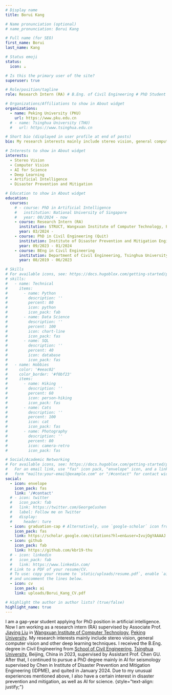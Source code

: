```yaml
---
# Display name
title: Borui Kang

# Name pronunciation (optional)
# name_pronunciation: Borui Kang

# Full name (for SEO)
first_name: Borui
last_name: Kang

# Status emoji
status:
  icon: ☕️

# Is this the primary user of the site?
superuser: true

# Role/position/tagline
role: Research Intern (RA) # B.Eng. of Civil Engineering # PhD Student of Artificial Intelligence # PhD Candidate of Artificial Intelligence

# Organizations/Affiliations to show in About widget
organizations:
  - name: Peking University (PKU)
    url: https://www.pku.edu.cn
  # - name: Tsinghua University (THU)
  #   url: https://www.tsinghua.edu.cn

# Short bio (displayed in user profile at end of posts)
bio: My research interests mainly include stereo vision, general computer vision and other deep learning techniques.

# Interests to show in About widget
interests:
  - Stereo Vision
  - Computer Vision
  - AI for Science
  - Deep Learning
  - Artificial Intelligence
  - Disaster Prevention and Mitigation

# Education to show in About widget
education:
  courses:
    # - course: PhD in Artificial Intelligence
    #   institution: National University of Singapore
    #   year: 08/2024 - now
    - course: Research Intern (RA)
      institution: STRUCT, Wangxuan Institute of Computer Technology, Peking University (PKU)
      year: 03/2024 - 
    - course: PhD in Civil Engineering (Quit)
      institution: Institute of Disaster Prevention and Mitigation Engineering (IDPME), Department of Civil Engineering, Tsinghua University (THU)
      year: 09/2023 - 01/2024
    - course: BEng in Civil Engineering
      institution: Department of Civil Engineering, Tsinghua University (THU)
      year: 08/2019 - 06/2023

# Skills
# For available icons, see: https://docs.hugoblox.com/getting-started/page-builder/#icons
# skills:
#   - name: Technical
#     items:
#       - name: Python
#         description: ''
#         percent: 80
#         icon: python
#         icon_pack: fab
#       - name: Data Science
#         description: ''
#         percent: 100
#         icon: chart-line
#         icon_pack: fas
#       - name: SQL
#         description: ''
#         percent: 40
#         icon: database
#         icon_pack: fas
#   - name: Hobbies
#     color: '#eeac02'
#     color_border: '#f0bf23'
#     items:
#       - name: Hiking
#         description: ''
#         percent: 60
#         icon: person-hiking
#         icon_pack: fas
#       - name: Cats
#         description: ''
#         percent: 100
#         icon: cat
#         icon_pack: fas
#       - name: Photography
#         description: ''
#         percent: 80
#         icon: camera-retro
#         icon_pack: fas

# Social/Academic Networking
# For available icons, see: https://docs.hugoblox.com/getting-started/page-builder/#icons
#   For an email link, use "fas" icon pack, "envelope" icon, and a link in the
#   form "mailto:your-email@example.com" or "/#contact" for contact widget.
social:
  - icon: envelope
    icon_pack: fas
    link: '/#contact'
  # - icon: twitter
  #   icon_pack: fab
  #   link: https://twitter.com/GeorgeCushen
  #   label: Follow me on Twitter
  #   display:
  #     header: ture
  - icon: graduation-cap # Alternatively, use `google-scholar` icon from `ai` icon pack
    icon_pack: fas
    link: https://scholar.google.com/citations?hl=en&user=IvujOgYAAAAJ
  - icon: github
    icon_pack: fab
    link: https://github.com/kbr19-thu
  # - icon: linkedin
  #   icon_pack: fab
  #   link: https://www.linkedin.com/
  # Link to a PDF of your resume/CV.
  # To use: copy your resume to `static/uploads/resume.pdf`, enable `ai` icons in `params.yaml`,
  # and uncomment the lines below.
  - icon: cv
    icon_pack: ai
    link: uploads/Borui_Kang_CV.pdf

# Highlight the author in author lists? (true/false)
highlight_name: true
---
```


I am a gap-year student applying for PhD position in artificial intelligence. Now I am working as a research intern (RA) supervised by Associate Prof. [Jiaying Liu](http://39.96.165.147/people/liujiaying.html) in [Wangxuan Institute of Computer Technology](https://www.icst.pku.edu.cn/index.htm), [Peking University](https://www.pku.edu.cn). My research interests mainly include stereo vision, general computer vision and other deep learning techniques. I received the B.Eng. degree in Civil Engineering from [School of Civil Engineering](https://www.civil.tsinghua.edu.cn/), [Tsinghua University](https://www.tsinghua.edu.cn), Beijing, China in 2023, supervised by Assistant Prof. Chen GU. After that, I continued to pursue a PhD degree mainly in AI for seismology supervised by Chen in Institute of Disaster Prevention and Mitigation Engineering (IDPME), and quited in January 2024. Due to my unusual experiences mentioned above, I also have a certain interest in disaster prevention and mitigation, as well as AI for science.
{style="text-align: justify;"}
